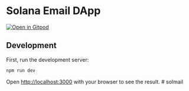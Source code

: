 # Solana Email DApp

[![Open in Gitpod](https://gitpod.io/button/open-in-gitpod.svg)](https://gitpod.io/#https://github.com/yourusername/solana-email-dapp)

## Development

First, run the development server:

```bash
npm run dev
```

Open [http://localhost:3000](http://localhost:3000) with your browser to see the result. #   s o l m a i l  
 